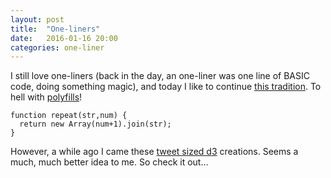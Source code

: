 ```yaml
---
layout: post
title:  "One-liners"
date:   2016-01-16 20:00
categories: one-liner
---
```


I still love one-liners (back in the day, an one-liner was one line of BASIC code, doing something magic),
and today I like to continue [this tradition][one-liners]. 
To hell with [polyfills][]!

    function repeat(str,num) {
      return new Array(num+1).join(str);
    }

However, a while ago I came these [tweet sized d3][d3-1line] creations. Seems a much, much better idea to me.
So check it out...


[one-liners]: http://zanstra.home.xs4all.nl/logs/oneLiners.htm "Text in Dutch, code in international JavaScript"
[polyfills]: https://developer.mozilla.org/en-US/docs/Web/JavaScript/Reference/Global_Objects/String/repeat#Polyfill 
[d3-1line]: https://t.d3fc.io